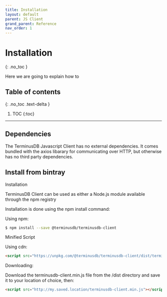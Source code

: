 ```yaml
---
title: Installation
layout: default
parent: JS Client
grand_parent: Reference
nav_order: 1
---
```

# Installation

{: .no_toc }

Here we are going to explain how to 

## Table of contents

{: .no_toc .text-delta }

1. TOC
   {:toc}

- - -

## Dependencies 

The TerminusDB Javascript Client has no external dependencies. It comes bundled with the axios libarary for communicating over HTTP, but otherwise has no third party dependencies.  

## Install from bintray

Installation

TerminusDB Client can be used as either a Node.js module available through the npm registry

Installation is done using the npm install command:

Using npm:

```bash
$ npm install --save @terminusdb/terminusdb-client
```

Minified Script

Using cdn:

```html
<script src="https://unpkg.com/@terminusdb/terminusdb-client/dist/terminusdb-client.min.js"></script>
```

Downloading:

Download the terminusdb-client.min.js file from the /dist directory and save it to your location of choice, then:

```html
<script src="http://my.saved.location/terminusdb-client.min.js"></script>
```
